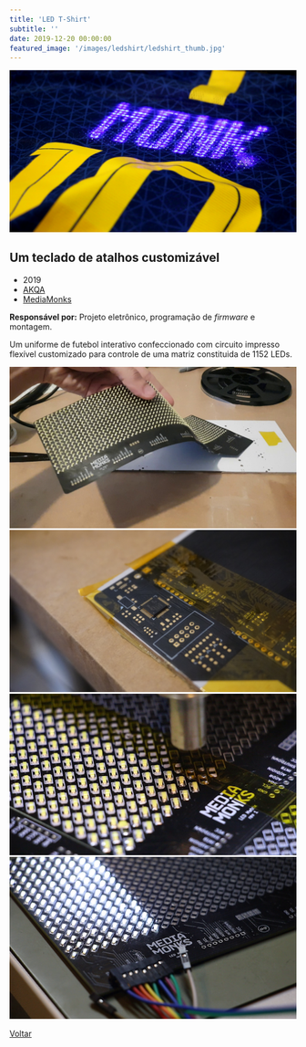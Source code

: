 ```yaml
---
title: 'LED T-Shirt'
subtitle: ''
date: 2019-12-20 00:00:00
featured_image: '/images/ledshirt/ledshirt_thumb.jpg'
---
```


![](/images/ledshirt/ledshirt_01.jpg)

## Um teclado de atalhos customizável

* 2019
* [AKQA](https://www.akqa.com/)
* [MediaMonks](https://www.mediamonks.com/)

**Responsável por:** Projeto eletrônico, programação de *firmware* e montagem.

Um uniforme de futebol interativo confeccionado com circuito impresso flexível customizado para controle de uma matriz constituida de 1152 LEDs.

<div class="gallery" data-columns="2">
	<img src="/images/ledshirt/ledshirt_02.jpg">
	<img src="/images/ledshirt/ledshirt_03.jpg">
	<img src="/images/ledshirt/ledshirt_04.png">
	<img src="/images/ledshirt/ledshirt_05.png">
</div>

<a href='/' class="button button--large">Voltar</a>